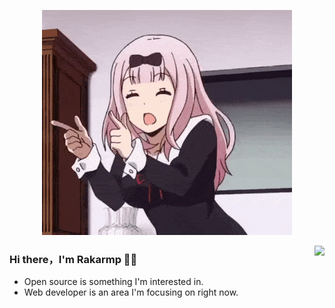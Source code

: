 <p align="center">
   <img alig src="anime.gif"/>
</p>

<img align="right" src="https://github-readme-stats.vercel.app/api?username=rakarmp&show_icons=true&icon_color=CE1D2D&text_color=718096&bg_color=00000000&hide_title=true&hide_border=true" />

### Hi there，I'm Rakarmp 🙋‍♂️

- Open source is something I'm interested in.
- Web developer is an area I'm focusing on right now.

